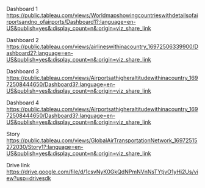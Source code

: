 Dashboard 1 https://public.tableau.com/views/Worldmapshowingcountrieswithdetailsofairportsandno_ofairports/Dashboard1?:language=en-US&publish=yes&:display_count=n&:origin=viz_share_link

Dashboard 2  https://public.tableau.com/views/airlineswithinacountry_16972506339900/Dashboard2?:language=en-US&publish=yes&:display_count=n&:origin=viz_share_link

Dashboard 3  https://public.tableau.com/views/Airportsathigheraltitudewithinacountry_16972508444650/Dashboard3?:language=en-US&publish=yes&:display_count=n&:origin=viz_share_link

Dashboard 4  https://public.tableau.com/views/Airportsathigheraltitudewithinacountry_16972508444650/Dashboard3?:language=en-US&publish=yes&:display_count=n&:origin=viz_share_link

Story
https://public.tableau.com/views/GlobalAirTransportationNetwork_16972515272030/Story1?:language=en-US&publish=yes&:display_count=n&:origin=viz_share_link

Drive link
https://drive.google.com/file/d/1csvNyK0GkQdNPmNVnNsTYtjvO1yHi2Us/view?usp=drivesdk
